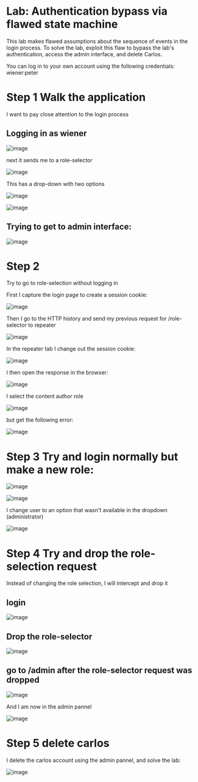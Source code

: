 # Lab: Authentication bypass via flawed state machine

 This lab makes flawed assumptions about the sequence of events in the login process. To solve the lab, exploit this flaw to bypass the lab's authentication, access the admin interface, and delete Carlos.

You can log in to your own account using the following credentials: wiener:peter 

# Step 1 Walk the application

I want to pay close attention to the login process

## Logging in as wiener

![image](https://user-images.githubusercontent.com/83407557/209447567-2e521777-de9c-4856-bb35-e7f3b652ffdd.png)

next it sends me to a role-selector

![image](https://user-images.githubusercontent.com/83407557/209447578-1b105de8-ddbc-4fa3-8176-26799574812f.png)

This has a drop-down with two options

![image](https://user-images.githubusercontent.com/83407557/209447597-24c1a43f-ff1d-4f55-8e7b-d1a547c0c3a7.png)

![image](https://user-images.githubusercontent.com/83407557/209447607-4314f289-8348-4733-b5d6-67260ab54737.png)

## Trying to get to admin interface:

![image](https://user-images.githubusercontent.com/83407557/209447635-fd707ebc-b898-4f2f-ac91-36c38fcd928f.png)

# Step 2

Try to go to role-selection without logging in

First I capture the login page to create a session cookie:

![image](https://user-images.githubusercontent.com/83407557/209447665-5100688e-f12b-4036-a21c-17c5cb89505c.png)

Then I go to the HTTP history and send my previous request for /role-selector to repeater

![image](https://user-images.githubusercontent.com/83407557/209447703-08b3960b-3d6b-4f61-950d-bd811af4ab63.png)

In the repeater tab I change out the session cookie:

![image](https://user-images.githubusercontent.com/83407557/209447730-18ada874-988c-4499-ac94-28182465dd39.png)

I then open the response in the browser:

![image](https://user-images.githubusercontent.com/83407557/209447745-4b415ecd-7ad6-49ad-8657-7611f356ca61.png)

I select the content author role

![image](https://user-images.githubusercontent.com/83407557/209447767-c0c94433-b372-4a95-98c0-d6ef1ff14943.png)

but get the following error:

![image](https://user-images.githubusercontent.com/83407557/209447778-1c9c6499-371b-4029-81bf-39fe409be7e3.png)

# Step 3 Try and login normally but make a new role:

![image](https://user-images.githubusercontent.com/83407557/209447816-adbd4f9f-c2e6-4ed2-baad-6cdd7d065691.png)

![image](https://user-images.githubusercontent.com/83407557/209447834-b14fddba-3261-4631-85da-dfd5cc3548ab.png)

I change user to an option that wasn't available in the dropdown (administrator)

![image](https://user-images.githubusercontent.com/83407557/209447848-d8172be9-1f3a-4857-90c2-a7e4b560081b.png)

# Step 4 Try and drop the role-selection request

Instead of changing the role selection, I will intercept and drop it

## login

![image](https://user-images.githubusercontent.com/83407557/209447912-4add7171-740e-4fa8-aac9-74c02e8874e0.png)

## Drop the role-selector

![image](https://user-images.githubusercontent.com/83407557/209447927-e7180d36-92ef-47dc-b0e9-34c0cc279fcf.png)

## go to /admin after the role-selector request was dropped

![image](https://user-images.githubusercontent.com/83407557/209447949-749a2905-1af4-4d7f-a2ed-cbf949ae4c82.png)

And I am now in the admin pannel

![image](https://user-images.githubusercontent.com/83407557/209447959-1e50f6f0-5a45-42fd-ac62-91f9a07693e8.png)


# Step 5 delete carlos

I delete the carlos account using the admin pannel, and solve the lab:

![image](https://user-images.githubusercontent.com/83407557/209447978-d5c94f71-ed41-40ce-9d63-09f384afb067.png)
